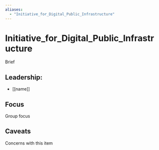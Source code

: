 ```yaml
---
aliases:
  - "Initiative_for_Digital_Public_Infrastructure"
---
```

# Initiative_for_Digital_Public_Infrastructure

Brief

## Leadership:

- [[name]]

## Focus

Group focus

## Caveats 

Concerns with this item